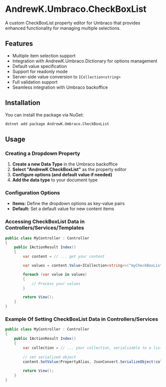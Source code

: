 # AndrewK.Umbraco.CheckBoxList

A custom CheckBoxList property editor for Umbraco that provides enhanced functionality for managing multiple selections.

## Features

- Multiple item selection support
- Integration with AndrewK.Umbraco.Dictionary for options management
- Default value specification
- Support for readonly mode
- Server-side value conversion to `ICollection<string>`
- Full validation support
- Seamless integration with Umbraco backoffice

## Installation

You can install the package via NuGet:

```bash
dotnet add package AndrewK.Umbraco.CheckBoxList
```

## Usage

### Creating a Dropdown Property

1. **Create a new Data Type** in the Umbraco backoffice
2. **Select "AndrewK CheckBoxList"** as the property editor
3. **Configure options (and default value if needed)**
4. **Add the data type** to your document type

### Configuration Options

- **Items:** Define the dropdown options as key-value pairs
- **Default:** Set a default value for new content items

### Accessing CheckBoxList Data in Controllers/Services/Templates

```csharp
public class MyController : Controller
{
    public IActionResult Index()
    {
        var content = // ... get your content

        var values = content.Value<ICollection<string>>("myCheckBoxListProperty");

        foreach (var value in values)
        {
            // Process your values
        }

        return View();
    }
}
```

### Example Of Setting CheckBoxList Data in Controllers/Services

```csharp
public class MyController : Controller
{
    public IActionResult Index()
    {
        var collection = // ... your collection, serializable to a list of strings
        
        // set serialized object
        content.SetValue(PropertyAlias, JsonConvert.SerializeObject(collection));
        
        return View();
    }
}
```